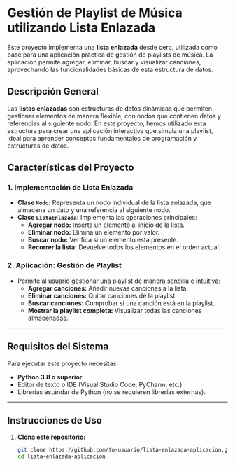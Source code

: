 # **Gestión de Playlist de Música utilizando Lista Enlazada**

Este proyecto implementa una **lista enlazada** desde cero, utilizada como base para una aplicación práctica de gestión de playlists de música. La aplicación permite agregar, eliminar, buscar y visualizar canciones, aprovechando las funcionalidades básicas de esta estructura de datos.

## **Descripción General**
Las **listas enlazadas** son estructuras de datos dinámicas que permiten gestionar elementos de manera flexible, con nodos que contienen datos y referencias al siguiente nodo. En este proyecto, hemos utilizado esta estructura para crear una aplicación interactiva que simula una playlist, ideal para aprender conceptos fundamentales de programación y estructuras de datos.

## **Características del Proyecto**
### 1. Implementación de Lista Enlazada
- **Clase `Nodo`:** Representa un nodo individual de la lista enlazada, que almacena un dato y una referencia al siguiente nodo.
- **Clase `ListaEnlazada`:** Implementa las operaciones principales:
  - **Agregar nodo:** Inserta un elemento al inicio de la lista.
  - **Eliminar nodo:** Elimina un elemento por valor.
  - **Buscar nodo:** Verifica si un elemento está presente.
  - **Recorrer la lista:** Devuelve todos los elementos en el orden actual.

### 2. Aplicación: Gestión de Playlist
- Permite al usuario gestionar una playlist de manera sencilla e intuitiva:
  - **Agregar canciones:** Añadir nuevas canciones a la lista.
  - **Eliminar canciones:** Quitar canciones de la playlist.
  - **Buscar canciones:** Comprobar si una canción está en la playlist.
  - **Mostrar la playlist completa:** Visualizar todas las canciones almacenadas.

---

## **Requisitos del Sistema**
Para ejecutar este proyecto necesitas:
- **Python 3.8 o superior**
- Editor de texto o IDE (Visual Studio Code, PyCharm, etc.)
- Librerías estándar de Python (no se requieren librerías externas).

---

## **Instrucciones de Uso**
1. **Clona este repositorio:**
   ```bash
   git clone https://github.com/tu-usuario/lista-enlazada-aplicacion.git
   cd lista-enlazada-aplicacion
